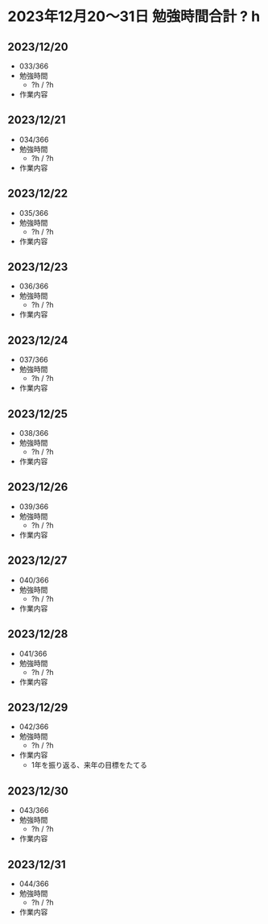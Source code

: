 # 2023年12月20〜31日 勉強時間合計 ? h

## 2023/12/20
- 033/366
- 勉強時間
  - ?h / ?h
- 作業内容

## 2023/12/21
- 034/366
- 勉強時間
  - ?h / ?h
- 作業内容

## 2023/12/22
- 035/366
- 勉強時間
  - ?h / ?h
- 作業内容


## 2023/12/23
- 036/366
- 勉強時間
  - ?h / ?h
- 作業内容


## 2023/12/24
- 037/366
- 勉強時間
  - ?h / ?h
- 作業内容


## 2023/12/25
- 038/366
- 勉強時間
  - ?h / ?h
- 作業内容


## 2023/12/26
- 039/366
- 勉強時間
  - ?h / ?h
- 作業内容


## 2023/12/27
- 040/366
- 勉強時間
  - ?h / ?h
- 作業内容


## 2023/12/28
- 041/366
- 勉強時間
  - ?h / ?h
- 作業内容


## 2023/12/29
- 042/366
- 勉強時間
  - ?h / ?h
- 作業内容
  - 1年を振り返る、来年の目標をたてる


## 2023/12/30
- 043/366
- 勉強時間
  - ?h / ?h
- 作業内容


## 2023/12/31
- 044/366
- 勉強時間
  - ?h / ?h
- 作業内容

